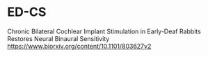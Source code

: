 # ED-CS
Chronic Bilateral Cochlear Implant Stimulation in Early-Deaf Rabbits Restores Neural Binaural Sensitivity https://www.biorxiv.org/content/10.1101/803627v2
